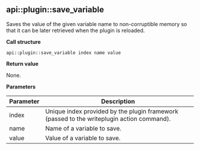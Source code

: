 ## api::plugin::save\_variable

Saves the value of the given variable name to non-corruptible memory so that it can be later retrieved when the plugin is reloaded.

**Call structure**

`api::plugin::save_variable index name value`
  
**Return value**

None.

**Parameters**

| Parameter | Description |
| - | - |
| index | Unique index provided by the plugin framework (passed to the writeplugin action command). |
| name | Name of a variable to save. |
| value | Value of a variable to save. |

